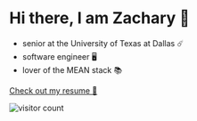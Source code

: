 # Hi there, I am Zachary 👋

* senior at the University of Texas at Dallas ☄️
* software engineer 🖥️
* lover of the MEAN stack 📚

[Check out my resume 📄](https://zacharyjbaldwin.com/assets/pdf/Zachary_Baldwin_Resume.pdf)

![visitor count](https://visitor-badge.laobi.icu/badge?page_id=zacharyjbaldwin)
